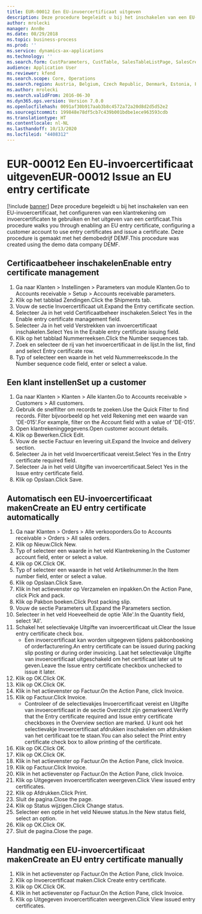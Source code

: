 ```yaml
---
title: EUR-00012 Een EU-invoercertificaat uitgeven
description: Deze procedure begeleidt u bij het inschakelen van een EU-invoercertificaat, het configureren van een klantrekening om invoercertificaten te gebruiken en het uitgeven van een certificaat.
author: mrolecki
manager: AnnBe
ms.date: 08/29/2018
ms.topic: business-process
ms.prod: ''
ms.service: dynamics-ax-applications
ms.technology: ''
ms.search.form: CustParameters, CustTable, SalesTableListPage, SalesCreateOrder, SalesTable, SalesEditLines,  CustInvoiceJournal, CustEntryCertificateJour_W, SrsReportViewerForm
audience: Application User
ms.reviewer: kfend
ms.search.scope: Core, Operations
ms.search.region: Austria, Belgium, Czech Republic, Denmark, Estonia, Finland, France, Germany, Hungary, Ireland, Italy, Latvia, Lithuania, Netherlands, Poland, Spain, Sweden, United Kingdom
ms.author: mrolecki
ms.search.validFrom: 2016-06-30
ms.dyn365.ops.version: Version 7.0.0
ms.openlocfilehash: 0091af30b917aab3b8c4572a72a20d8d2d5d52e2
ms.sourcegitcommit: 199848e78df5cb7c439b001bdbe1ece963593cdb
ms.translationtype: HT
ms.contentlocale: nl-NL
ms.lasthandoff: 10/13/2020
ms.locfileid: "4408312"
---
```

# <a name="eur-00012-issue-an-eu-entry-certificate"></a><span data-ttu-id="eb233-103">EUR-00012 Een EU-invoercertificaat uitgeven</span><span class="sxs-lookup"><span data-stu-id="eb233-103">EUR-00012 Issue an EU entry certificate</span></span>

[!include [banner](../../includes/banner.md)]
<span data-ttu-id="eb233-104">Deze procedure begeleidt u bij het inschakelen van een EU-invoercertificaat, het configureren van een klantrekening om invoercertificaten te gebruiken en het uitgeven van een certificaat.</span><span class="sxs-lookup"><span data-stu-id="eb233-104">This procedure walks you through enabling an EU entry certificate, configuring a customer account to use entry certificates and issue a certificate.</span></span> <span data-ttu-id="eb233-105">Deze procedure is gemaakt met het demobedrijf DEMF.</span><span class="sxs-lookup"><span data-stu-id="eb233-105">This procedure was created using the demo data company DEMF.</span></span>


## <a name="enable-entry-certificate-management"></a><span data-ttu-id="eb233-106">Certificaatbeheer inschakelen</span><span class="sxs-lookup"><span data-stu-id="eb233-106">Enable entry certificate management</span></span>
1. <span data-ttu-id="eb233-107">Ga naar Klanten > Instellingen > Parameters van module Klanten.</span><span class="sxs-lookup"><span data-stu-id="eb233-107">Go to Accounts receivable > Setup > Accounts receivable parameters.</span></span>
2. <span data-ttu-id="eb233-108">Klik op het tabblad Zendingen.</span><span class="sxs-lookup"><span data-stu-id="eb233-108">Click the Shipments tab.</span></span>
3. <span data-ttu-id="eb233-109">Vouw de sectie Invoercertificaat uit.</span><span class="sxs-lookup"><span data-stu-id="eb233-109">Expand the Entry certificate section.</span></span>
4. <span data-ttu-id="eb233-110">Selecteer Ja in het veld Certificaatbeheer inschakelen.</span><span class="sxs-lookup"><span data-stu-id="eb233-110">Select Yes in the Enable entry certificate management field.</span></span>
5. <span data-ttu-id="eb233-111">Selecteer Ja in het veld Verstrekken van invoercertificaat inschakelen.</span><span class="sxs-lookup"><span data-stu-id="eb233-111">Select Yes in the Enable entry certificate issuing field.</span></span>
6. <span data-ttu-id="eb233-112">Klik op het tabblad Nummerreeksen.</span><span class="sxs-lookup"><span data-stu-id="eb233-112">Click the Number sequences tab.</span></span>
7. <span data-ttu-id="eb233-113">Zoek en selecteer de rij van het invoercertificaat in de lijst.</span><span class="sxs-lookup"><span data-stu-id="eb233-113">In the list, find and select Entry certificate row.</span></span>
8. <span data-ttu-id="eb233-114">Typ of selecteer een waarde in het veld Nummerreekscode.</span><span class="sxs-lookup"><span data-stu-id="eb233-114">In the Number sequence code field, enter or select a value.</span></span>

## <a name="set-up-a-customer"></a><span data-ttu-id="eb233-115">Een klant instellen</span><span class="sxs-lookup"><span data-stu-id="eb233-115">Set up a customer</span></span>
1. <span data-ttu-id="eb233-116">Ga naar Klanten > Klanten > Alle klanten.</span><span class="sxs-lookup"><span data-stu-id="eb233-116">Go to Accounts receivable > Customers > All customers.</span></span>
2. <span data-ttu-id="eb233-117">Gebruik de snelfilter om records te zoeken.</span><span class="sxs-lookup"><span data-stu-id="eb233-117">Use the Quick Filter to find records.</span></span> <span data-ttu-id="eb233-118">Filter bijvoorbeeld op het veld Rekening met een waarde van 'DE-015'.</span><span class="sxs-lookup"><span data-stu-id="eb233-118">For example, filter on the Account field with a value of 'DE-015'.</span></span>
3. <span data-ttu-id="eb233-119">Open klantrekeninggegevens.</span><span class="sxs-lookup"><span data-stu-id="eb233-119">Open customer account details.</span></span>
4. <span data-ttu-id="eb233-120">Klik op Bewerken.</span><span class="sxs-lookup"><span data-stu-id="eb233-120">Click Edit.</span></span>
5. <span data-ttu-id="eb233-121">Vouw de sectie Factuur en levering uit.</span><span class="sxs-lookup"><span data-stu-id="eb233-121">Expand the Invoice and delivery section.</span></span>
6. <span data-ttu-id="eb233-122">Selecteer Ja in het veld Invoercertificaat vereist.</span><span class="sxs-lookup"><span data-stu-id="eb233-122">Select Yes in the Entry certificate required field.</span></span>
7. <span data-ttu-id="eb233-123">Selecteer Ja in het veld Uitgifte van invoercertificaat.</span><span class="sxs-lookup"><span data-stu-id="eb233-123">Select Yes in the Issue entry certificate field.</span></span>
8. <span data-ttu-id="eb233-124">Klik op Opslaan.</span><span class="sxs-lookup"><span data-stu-id="eb233-124">Click Save.</span></span>

## <a name="create-an-eu-entry-certificate-automatically"></a><span data-ttu-id="eb233-125">Automatisch een EU-invoercertificaat maken</span><span class="sxs-lookup"><span data-stu-id="eb233-125">Create an EU entry certificate automatically</span></span>
1. <span data-ttu-id="eb233-126">Ga naar Klanten > Orders > Alle verkooporders.</span><span class="sxs-lookup"><span data-stu-id="eb233-126">Go to Accounts receivable > Orders > All sales orders.</span></span>
2. <span data-ttu-id="eb233-127">Klik op Nieuw.</span><span class="sxs-lookup"><span data-stu-id="eb233-127">Click New.</span></span>
3. <span data-ttu-id="eb233-128">Typ of selecteer een waarde in het veld Klantrekening.</span><span class="sxs-lookup"><span data-stu-id="eb233-128">In the Customer account field, enter or select a value.</span></span>
4. <span data-ttu-id="eb233-129">Klik op OK.</span><span class="sxs-lookup"><span data-stu-id="eb233-129">Click OK.</span></span>
5. <span data-ttu-id="eb233-130">Typ of selecteer een waarde in het veld Artikelnummer.</span><span class="sxs-lookup"><span data-stu-id="eb233-130">In the Item number field, enter or select a value.</span></span>
6. <span data-ttu-id="eb233-131">Klik op Opslaan.</span><span class="sxs-lookup"><span data-stu-id="eb233-131">Click Save.</span></span>
7. <span data-ttu-id="eb233-132">Klik in het actievenster op Verzamelen en inpakken.</span><span class="sxs-lookup"><span data-stu-id="eb233-132">On the Action Pane, click Pick and pack.</span></span>
8. <span data-ttu-id="eb233-133">Klik op Pakbon boeken.</span><span class="sxs-lookup"><span data-stu-id="eb233-133">Click Post packing slip.</span></span>
9. <span data-ttu-id="eb233-134">Vouw de sectie Parameters uit.</span><span class="sxs-lookup"><span data-stu-id="eb233-134">Expand the Parameters section.</span></span>
10. <span data-ttu-id="eb233-135">Selecteer in het veld Hoeveelheid de optie 'Alle'.</span><span class="sxs-lookup"><span data-stu-id="eb233-135">In the Quantity field, select 'All'.</span></span>
11. <span data-ttu-id="eb233-136">Schakel het selectievakje Uitgifte van invoercertificaat uit.</span><span class="sxs-lookup"><span data-stu-id="eb233-136">Clear the Issue entry certificate check box.</span></span>
    * <span data-ttu-id="eb233-137">Een invoercertificaat kan worden uitgegeven tijdens pakbonboeking of orderfacturering.</span><span class="sxs-lookup"><span data-stu-id="eb233-137">An entry certificate can be issued during packing slip posting or during order invoicing.</span></span> <span data-ttu-id="eb233-138">Laat het selectievakje Uitgifte van invoercertificaat uitgeschakeld om het certificaat later uit te geven.</span><span class="sxs-lookup"><span data-stu-id="eb233-138">Leave the Issue entry certificate checkbox unchecked to issue it later.</span></span>  
12. <span data-ttu-id="eb233-139">Klik op OK.</span><span class="sxs-lookup"><span data-stu-id="eb233-139">Click OK.</span></span>
13. <span data-ttu-id="eb233-140">Klik op OK.</span><span class="sxs-lookup"><span data-stu-id="eb233-140">Click OK.</span></span>
14. <span data-ttu-id="eb233-141">Klik in het actievenster op Factuur.</span><span class="sxs-lookup"><span data-stu-id="eb233-141">On the Action Pane, click Invoice.</span></span>
15. <span data-ttu-id="eb233-142">Klik op Factuur.</span><span class="sxs-lookup"><span data-stu-id="eb233-142">Click Invoice.</span></span>
    * <span data-ttu-id="eb233-143">Controleer of de selectievakjes Invoercertificaat vereist en Uitgifte van invoercertificaat in de sectie Overzicht zijn gemarkeerd.</span><span class="sxs-lookup"><span data-stu-id="eb233-143">Verify that the Entry certificate required and Issue entry certificate checkboxes in the Overview section are marked.</span></span>  <span data-ttu-id="eb233-144">U kunt ook het selectievakje Invoercertificaat afdrukken inschakelen om afdrukken van het certificaat toe te staan.</span><span class="sxs-lookup"><span data-stu-id="eb233-144">You can also select the Print entry certificate check box to allow printing of the certificate.</span></span>  
16. <span data-ttu-id="eb233-145">Klik op OK.</span><span class="sxs-lookup"><span data-stu-id="eb233-145">Click OK.</span></span>
17. <span data-ttu-id="eb233-146">Klik op OK.</span><span class="sxs-lookup"><span data-stu-id="eb233-146">Click OK.</span></span>
18. <span data-ttu-id="eb233-147">Klik in het actievenster op Factuur.</span><span class="sxs-lookup"><span data-stu-id="eb233-147">On the Action Pane, click Invoice.</span></span>
19. <span data-ttu-id="eb233-148">Klik op Factuur.</span><span class="sxs-lookup"><span data-stu-id="eb233-148">Click Invoice.</span></span>
20. <span data-ttu-id="eb233-149">Klik in het actievenster op Factuur.</span><span class="sxs-lookup"><span data-stu-id="eb233-149">On the Action Pane, click Invoice.</span></span>
21. <span data-ttu-id="eb233-150">Klik op Uitgegeven invoercertificaten weergeven.</span><span class="sxs-lookup"><span data-stu-id="eb233-150">Click View issued entry certificates.</span></span>
22. <span data-ttu-id="eb233-151">Klik op Afdrukken.</span><span class="sxs-lookup"><span data-stu-id="eb233-151">Click Print.</span></span>
23. <span data-ttu-id="eb233-152">Sluit de pagina.</span><span class="sxs-lookup"><span data-stu-id="eb233-152">Close the page.</span></span>
24. <span data-ttu-id="eb233-153">Klik op Status wijzigen.</span><span class="sxs-lookup"><span data-stu-id="eb233-153">Click Change status.</span></span>
25. <span data-ttu-id="eb233-154">Selecteer een optie in het veld Nieuwe status.</span><span class="sxs-lookup"><span data-stu-id="eb233-154">In the New status field, select an option.</span></span>
26. <span data-ttu-id="eb233-155">Klik op OK.</span><span class="sxs-lookup"><span data-stu-id="eb233-155">Click OK.</span></span>
27. <span data-ttu-id="eb233-156">Sluit de pagina.</span><span class="sxs-lookup"><span data-stu-id="eb233-156">Close the page.</span></span>

## <a name="create-an-eu-entry-certificate-manually"></a><span data-ttu-id="eb233-157">Handmatig een EU-invoercertificaat maken</span><span class="sxs-lookup"><span data-stu-id="eb233-157">Create an EU entry certificate manually</span></span>
1. <span data-ttu-id="eb233-158">Klik in het actievenster op Factuur.</span><span class="sxs-lookup"><span data-stu-id="eb233-158">On the Action Pane, click Invoice.</span></span>
2. <span data-ttu-id="eb233-159">Klik op Invoercertificaat maken.</span><span class="sxs-lookup"><span data-stu-id="eb233-159">Click Create entry certificate.</span></span>
3. <span data-ttu-id="eb233-160">Klik op OK.</span><span class="sxs-lookup"><span data-stu-id="eb233-160">Click OK.</span></span>
4. <span data-ttu-id="eb233-161">Klik in het actievenster op Factuur.</span><span class="sxs-lookup"><span data-stu-id="eb233-161">On the Action Pane, click Invoice.</span></span>
5. <span data-ttu-id="eb233-162">Klik op Uitgegeven invoercertificaten weergeven.</span><span class="sxs-lookup"><span data-stu-id="eb233-162">Click View issued entry certificates.</span></span>

